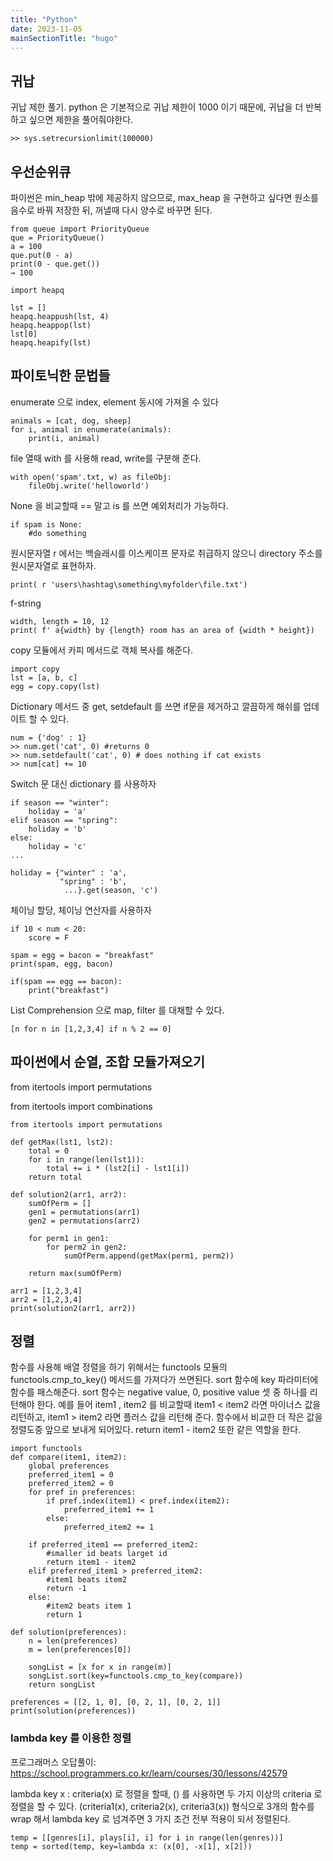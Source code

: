 ```yaml
---
title: "Python"
date: 2023-11-05
mainSectionTitle: "hugo"
---
```

## 귀납
귀납 제한 풀기.
python 은 기본적으로 귀납 제한이 1000 이기 때문에, 귀납을 더 반복하고 싶으면 제한을 풀어줘야한다.
```
>> sys.setrecursionlimit(100000)
```

## 우선순위큐
파이썬은 min_heap 밖에 제공하지 않으므로, max_heap 을 구현하고 싶다면 원소를 음수로 바꿔 저장한 뒤, 꺼낼때 다시 양수로 바꾸면 된다.
```
from queue import PriorityQueue
que = PriorityQueue()
a = 100
que.put(0 - a)
print(0 - que.get())
→ 100

import heapq

lst = []
heapq.heappush(lst, 4)
heapq.heappop(lst)
lst[0]
heapq.heapify(lst)
```

## 파이토닉한 문법들
enumerate 으로 index, element 동시에 가져올 수 있다
```
animals = [cat, dog, sheep]
for i, animal in enumerate(animals):
    print(i, animal)
```

file 열때 with 를 사용해 read, write를 구분해 준다.
```
with open('spam'.txt, w) as fileObj:
    fileObj.write('helloworld')
```

None 을 비교할때 == 말고 is 를 쓰면 예외처리가 가능하다.
```
if spam is None:
    #do something
```

원시문자열 r 에서는 백슬래시를 이스케이프 문자로 취급하지 않으니 directory 주소를 원시문자열로 표현하자.
```
print( r 'users\hashtag\something\myfolder\file.txt')
```

f-string
```
width, length = 10, 12
print( f' a{width} by {length} room has an area of {width * height})
```

copy 모듈에서 카피 메서드로 객체 복사를 해준다.
```
import copy
lst = [a, b, c]
egg = copy.copy(lst)
```

Dictionary 메서드 중 get, setdefault 를 쓰면 if문을 제거하고 깔끔하게 해쉬를 업데이트 할 수 있다.
```
num = {'dog' : 1}
>> num.get('cat', 0) #returns 0
>> num.setdefault('cat', 0) # does nothing if cat exists
>> num[cat] += 10
```

Switch 문 대신 dictionary 를 사용하자
```
if season == "winter":
    holiday = 'a'
elif season == "spring":
    holiday = 'b'
else:
    holiday = 'c'
...

holiday = {"winter" : 'a',
           "spring" : 'b',
            ...}.get(season, 'c')
```

체이닝 할당, 체이닝 연산자를 사용하자
```
if 10 < num < 20:
    score = F

spam = egg = bacon = "breakfast"
print(spam, egg, bacon)

if(spam == egg == bacon):
    print("breakfast")
```

List Comprehension 으로 map, filter 를 대채할 수 있다.
```
[n for n in [1,2,3,4] if n % 2 == 0]
```

## 파이썬에서 순열, 조합 모듈가져오기
from itertools import permutations

from itertools import combinations
```
from itertools import permutations

def getMax(lst1, lst2):
    total = 0
    for i in range(len(lst1)):
        total += i * (lst2[i] - lst1[i])
    return total
                
def solution2(arr1, arr2):
    sumOfPerm = []
    gen1 = permutations(arr1)
    gen2 = permutations(arr2)
        
    for perm1 in gen1:
        for perm2 in gen2:
            sumOfPerm.append(getMax(perm1, perm2))
            
    return max(sumOfPerm)

arr1 = [1,2,3,4]
arr2 = [1,2,3,4]
print(solution2(arr1, arr2))
```

## 정렬
함수를 사용해 배열 정렬을 하기 위해서는 functools 모듈의 functools.cmp_to_key() 메서드를 가져다가 쓰면된다.
sort 함수에 key 파라미터에 함수를 패스해준다.
sort 함수는 negative value, 0, positive value 셋 중 하나를 리턴해야 한다.
예를 들어 item1 , item2 를 비교할때 item1 < item2 라면 마이너스 값을 리턴하고, 
item1 > item2 라면 플러스 값을 리턴해 준다. 함수에서 비교한 더 작은 값을 정렬도중 앞으로 보내게 되어있다.
return item1 - item2 또한 같은 역할을 한다.
```
import functools
def compare(item1, item2):
    global preferences
    preferred_item1 = 0
    preferred_item2 = 0
    for pref in preferences:
        if pref.index(item1) < pref.index(item2):
            preferred_item1 += 1
        else:
            preferred_item2 += 1
        
    if preferred_item1 == preferred_item2:
        #smaller id beats larget id
        return item1 - item2
    elif preferred_item1 > preferred_item2:
        #item1 beats item2
        return -1
    else:
        #item2 beats item 1
        return 1
        
def solution(preferences):
    n = len(preferences)
    m = len(preferences[0])

    songList = [x for x in range(m)]
    songList.sort(key=functools.cmp_to_key(compare))
    return songList

preferences = [[2, 1, 0], [0, 2, 1], [0, 2, 1]]
print(solution(preferences))
```

### lambda key 를 이용한 정렬
프로그래머스 오답풀이: 
https://school.programmers.co.kr/learn/courses/30/lessons/42579 

lambda key x : criteria(x) 로 정렬을 할때, () 를 사용하면 두 가지 이상의 criteria 로 정렬을 할 수 있다.
(criteria1(x), criteria2(x), criteria3(x))  형식으로 3개의 함수를 wrap 해서 lambda key 로 넘겨주면 3 가지 조건 전부 적용이 되서 정렬된다.
```
temp = [[genres[i], plays[i], i] for i in range(len(genres))]   
temp = sorted(temp, key=lambda x: (x[0], -x[1], x[2]))  
```
